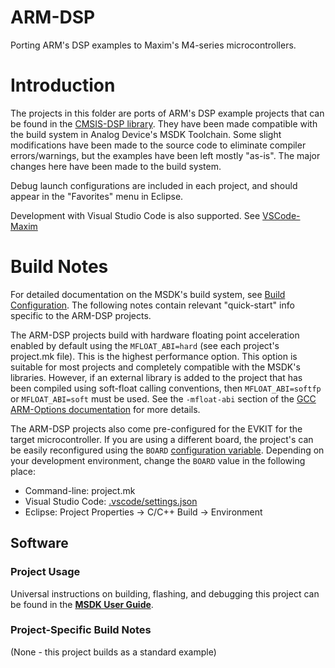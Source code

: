 # ARM-DSP
Porting ARM's DSP examples to Maxim's M4-series microcontrollers.

# Introduction

The projects in this folder are ports of ARM's DSP example projects that can be found in the <a href="https://www.keil.com/pack/doc/CMSIS/DSP/html/index.html" >CMSIS-DSP library</a>.  They have been made compatible with the build system in Analog Device's MSDK Toolchain.  Some slight modifications have been made to the source code to eliminate compiler errors/warnings, but the examples have been left mostly "as-is".  The major changes here have been made to the build system.

Debug launch configurations are included in each project, and should appear in the "Favorites" menu in Eclipse.

Development with Visual Studio Code is also supported.  See [VSCode-Maxim](https://github.com/Analog-Devices-MSDK/VSCode-Maxim/tree/develop)

# Build Notes
For detailed documentation on the MSDK's build system, see [Build Configuration](https://github.com/Analog-Devices-MSDK/VSCode-Maxim/tree/develop#build-configuration).  The following notes contain relevant "quick-start" info specific to the ARM-DSP projects.

The ARM-DSP projects build with hardware floating point acceleration enabled by default using the `MFLOAT_ABI=hard` (see each project's project.mk file).  This is the highest performance option.  This option is suitable for most projects and completely compatible with the MSDK's libraries.  However, if an external library is added to the project that has been compiled using soft-float calling conventions, then `MFLOAT_ABI=softfp` or `MFLOAT_ABI=soft` must be used.  See the `-mfloat-abi` section of the [GCC ARM-Options documentation](https://gcc.gnu.org/onlinedocs/gcc/ARM-Options.html) for more details.

The ARM-DSP projects also come pre-configured for the EVKIT for the target microcontroller.  If you are using a different board, the project's can be easily reconfigured using the `BOARD` [configuration variable](https://github.com/Analog-Devices-MSDK/VSCode-Maxim/tree/develop#how-to-set-a-configuration-variable).  Depending on your development environment, change the `BOARD` value in the following place:

* Command-line: project.mk
* Visual Studio Code: [.vscode/settings.json](https://github.com/Analog-Devices-MSDK/VSCode-Maxim/tree/develop#project-configuration)
* Eclipse: Project Properties -> C/C++ Build -> Environment



## Software

### Project Usage

Universal instructions on building, flashing, and debugging this project can be found in the **[MSDK User Guide](https://analog-devices-msdk.github.io/msdk/USERGUIDE/)**.

### Project-Specific Build Notes

(None - this project builds as a standard example)

